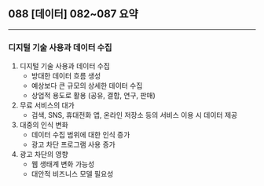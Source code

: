 ## 088 [데이터] 082~087 요약

---

### 디지털 기술 사용과 데이터 수집
1. 디지털 기술 사용과 데이터 수집
   - 방대한 데이터 흐름 생성
   - 예상보다 큰 규모의 상세한 데이터 수집
   - 상업적 용도로 활용 (공유, 결합, 연구, 판매)
2. 무료 서비스의 대가
   - 검색, SNS, 휴대전화 앱, 온라인 저장소 등의 서비스 이용 시 데이터 제공
3. 대중의 인식 변화
   - 데이터 수집 범위에 대한 인식 증가
   - 광고 차단 프로그램 사용 증가
4. 광고 차단의 영향
   - 웹 생태계 변화 가능성
   - 대안적 비즈니스 모델 필요성